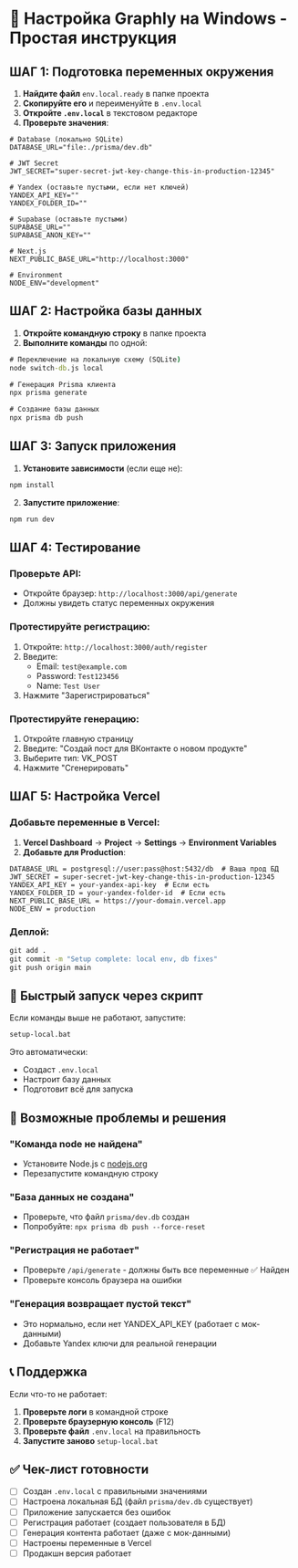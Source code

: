 # 🚀 Настройка Graphly на Windows - Простая инструкция

## ШАГ 1: Подготовка переменных окружения

1. **Найдите файл** `env.local.ready` в папке проекта
2. **Скопируйте его** и переименуйте в `.env.local`
3. **Откройте `.env.local`** в текстовом редакторе
4. **Проверьте значения**:
```env
# Database (локально SQLite)
DATABASE_URL="file:./prisma/dev.db"

# JWT Secret
JWT_SECRET="super-secret-jwt-key-change-this-in-production-12345"

# Yandex (оставьте пустыми, если нет ключей)
YANDEX_API_KEY=""
YANDEX_FOLDER_ID=""

# Supabase (оставьте пустыми)
SUPABASE_URL=""
SUPABASE_ANON_KEY=""

# Next.js
NEXT_PUBLIC_BASE_URL="http://localhost:3000"

# Environment
NODE_ENV="development"
```

## ШАГ 2: Настройка базы данных

1. **Откройте командную строку** в папке проекта
2. **Выполните команды** по одной:

```cmd
# Переключение на локальную схему (SQLite)
node switch-db.js local

# Генерация Prisma клиента
npx prisma generate

# Создание базы данных
npx prisma db push
```

## ШАГ 3: Запуск приложения

1. **Установите зависимости** (если еще не):
```cmd
npm install
```

2. **Запустите приложение**:
```cmd
npm run dev
```

## ШАГ 4: Тестирование

### Проверьте API:
- Откройте браузер: `http://localhost:3000/api/generate`
- Должны увидеть статус переменных окружения

### Протестируйте регистрацию:
1. Откройте: `http://localhost:3000/auth/register`
2. Введите:
   - Email: `test@example.com`
   - Password: `Test123456`
   - Name: `Test User`
3. Нажмите "Зарегистрироваться"

### Протестируйте генерацию:
1. Откройте главную страницу
2. Введите: "Создай пост для ВКонтакте о новом продукте"
3. Выберите тип: VK_POST
4. Нажмите "Сгенерировать"

## ШАГ 5: Настройка Vercel

### Добавьте переменные в Vercel:
1. **Vercel Dashboard** → **Project** → **Settings** → **Environment Variables**
2. **Добавьте для Production**:
```
DATABASE_URL = postgresql://user:pass@host:5432/db  # Ваша прод БД
JWT_SECRET = super-secret-jwt-key-change-this-in-production-12345
YANDEX_API_KEY = your-yandex-api-key  # Если есть
YANDEX_FOLDER_ID = your-yandex-folder-id  # Если есть
NEXT_PUBLIC_BASE_URL = https://your-domain.vercel.app
NODE_ENV = production
```

### Деплой:
```cmd
git add .
git commit -m "Setup complete: local env, db fixes"
git push origin main
```

## 🔧 Быстрый запуск через скрипт

Если команды выше не работают, запустите:
```cmd
setup-local.bat
```

Это автоматически:
- Создаст `.env.local`
- Настроит базу данных
- Подготовит всё для запуска

## 🚨 Возможные проблемы и решения

### "Команда node не найдена"
- Установите Node.js с [nodejs.org](https://nodejs.org)
- Перезапустите командную строку

### "База данных не создана"
- Проверьте, что файл `prisma/dev.db` создан
- Попробуйте: `npx prisma db push --force-reset`

### "Регистрация не работает"
- Проверьте `/api/generate` - должны быть все переменные ✅ Найден
- Проверьте консоль браузера на ошибки

### "Генерация возвращает пустой текст"
- Это нормально, если нет YANDEX_API_KEY (работает с мок-данными)
- Добавьте Yandex ключи для реальной генерации

## 📞 Поддержка

Если что-то не работает:
1. **Проверьте логи** в командной строке
2. **Проверьте браузерную консоль** (F12)
3. **Проверьте файл** `.env.local` на правильность
4. **Запустите заново** `setup-local.bat`

## ✅ Чек-лист готовности

- [ ] Создан `.env.local` с правильными значениями
- [ ] Настроена локальная БД (файл `prisma/dev.db` существует)
- [ ] Приложение запускается без ошибок
- [ ] Регистрация работает (создает пользователя в БД)
- [ ] Генерация контента работает (даже с мок-данными)
- [ ] Настроены переменные в Vercel
- [ ] Продакшн версия работает
